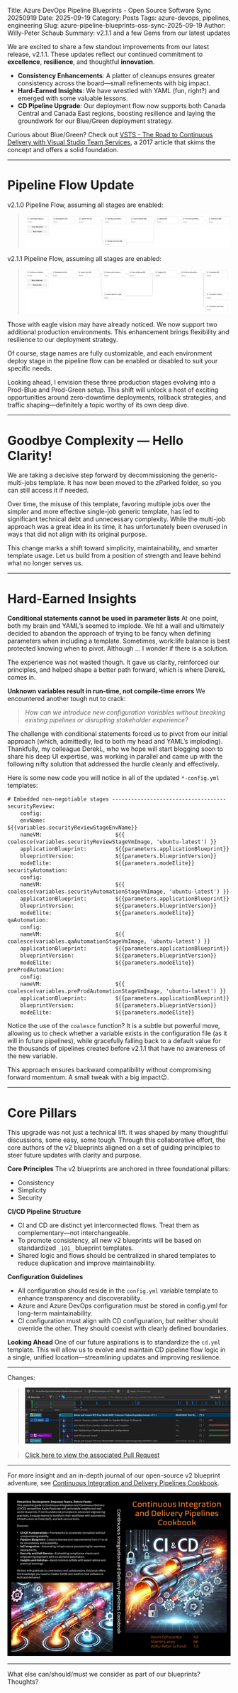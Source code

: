 Title: Azure DevOps Pipeline Blueprints - Open Source Software Sync 20250919
Date: 2025-09-19
Category: Posts
Tags: azure-devops, pipelines, engineering
Slug: azure-pipeline-blueprints-oss-sync-2025-09-19
Author: Willy-Peter Schaub
Summary: v2.1.1 and a few Gems from our latest updates

We are excited to share a few standout improvements from our latest release, v2.1.1. These updates reflect our continued commitment to **excellence**, **resilience**, and thoughtful **innovation**.

- **Consistency Enhancements**: A platter of cleanups ensures greater consistency across the board—small refinements with big impact.
- **Hard-Earned Insights**: We have wrestled with YAML (fun, right?) and emerged with some valuable lessons. 
- **CD Pipeline Upgrade**: Our deployment flow now supports both Canada Central and Canada East regions, boosting resilience and laying the groundwork for our Blue/Green deployment strategy.

Curious about Blue/Green? Check out [VSTS - The Road to Continuous Delivery with Visual Studio Team Services](https://learn.microsoft.com/en-us/archive/msdn-magazine/2017/connect/vsts-the-road-to-continuous-delivery-with-visual-studio-team-services), a 2017 article that skims the concept and offers a solid foundation.

---

# Pipeline Flow Update

v2.1.0 Pipeline Flow, assuming all stages are enabled:

> ![v2.1.0](../images/azure-pipeline-blueprints-oss-sync-2025-09-19-01.png)

v2.1.1 Pipeline Flow, assuming all stages are enabled:

> ![Templates](../images/azure-pipeline-blueprints-oss-sync-2025-09-19-02.png)

Those with eagle vision may have already noticed. We now support two additional production environments. This enhancement brings flexibility and resilience to our deployment strategy.

Of course, stage names are fully customizable, and each environment deploy stage in the pipeline flow can be enabled or disabled to suit your specific needs.

Looking ahead, I envision these three production stages evolving into a Prod-Blue and Prod-Green setup. This shift will unlock a host of exciting opportunities around zero-downtime deployments, rollback strategies, and traffic shaping—definitely a topic worthy of its own deep dive.

---

# Goodbye Complexity — Hello Clarity!

We are taking a decisive step forward by decommissioning the generic-multi-jobs template. It has now been moved to the zParked folder, so you can still access it if needed.

Over time, the misuse of this template, favoring multiple jobs over the simpler and more effective single-job generic template, has led to significant technical debt and unnecessary complexity. While the multi-job approach was a great idea in its time, it has unfortunately been overused in ways that did not align with its original purpose.

This change marks a shift toward simplicity, maintainability, and smarter template usage. Let us build from a position of strength and leave behind what no longer serves us.

---

# Hard-Earned Insights

**Conditional statements cannot be used in parameter lists**
At one point, both my brain and YAML’s seemed to implode. We hit a wall and ultimately decided to abandon the approach of trying to be fancy when defining parameters when including a template. Sometimes, work:life balance is best protected knowing when to pivot. Although ... I wonder if there is a solution.

The experience was not wasted though. It gave us clarity, reinforced our principles, and helped shape a better path forward, which is where DerekL comes in.

**Unknown variables result in run-time, not compile-time errors**
We encountered another tough nut to crack:

>
> _How can we introduce new configuration variables without breaking existing pipelines or disrupting stakeholder experience?_
>

The challenge with conditional statements forced us to pivot from our initial approach (which, admittedly, led to both my head and YAML’s imploding). Thankfully, my colleague DerekL, who we hope will start blogging soon to share his deep UI expertise, was working in parallel and came up with the following nifty solution that addressed the hurdle cleanly and effectively.

Here is some new code you will notice in all of the updated ```*-config.yml``` templates:

```
# Embedded non-negotiable stages ------------------------------------
securityReview:
    config:
    envName:                      ${{variables.securityReviewStageEnvName}}
    nameVM:                       ${{ coalesce(variables.securityReviewStageVmImage, 'ubuntu-latest') }}
    applicationBlueprint:         ${{parameters.applicationBlueprint}}
    blueprintVersion:             ${{parameters.blueprintVersion}}
    modeElite:                    ${{parameters.modeElite}}
securityAutomation:
    config:
    nameVM:                       ${{ coalesce(variables.securityAutomationStageVmImage, 'ubuntu-latest') }}
    applicationBlueprint:         ${{parameters.applicationBlueprint}}
    blueprintVersion:             ${{parameters.blueprintVersion}}
    modeElite:                    ${{parameters.modeElite}}
qaAutomation:
    config:
    nameVM:                       ${{ coalesce(variables.qaAutomationStageVmImage, 'ubuntu-latest') }}
    applicationBlueprint:         ${{parameters.applicationBlueprint}}
    blueprintVersion:             ${{parameters.blueprintVersion}}
    modeElite:                    ${{parameters.modeElite}}
preProdAutomation:
    config:
    nameVM:                       ${{ coalesce(variables.preProdAutomationStageVmImage, 'ubuntu-latest') }}
    applicationBlueprint:         ${{parameters.applicationBlueprint}}
    blueprintVersion:             ${{parameters.blueprintVersion}}
    modeElite:                    ${{parameters.modeElite}}
```

Notice the use of the ```coalesce``` function? It is a subtle but powerful move, allowing us to check whether a variable exists in the configuration file (as it will in future pipelines), while gracefully falling back to a default value for the thousands of pipelines created before v2.1.1 that have no awareness of the new variable.

This approach ensures backward compatibility without compromising forward momentum. A small tweak with a big impact😉. 

---

# Core Pillars

This upgrade was not just a technical lift. It was shaped by many thoughtful discussions, some easy, some tough. Through this collaborative effort, the core authors of the v2 blueprints aligned on a set of guiding principles to steer future updates with clarity and purpose.

**Core Principles**
The v2 blueprints are anchored in three foundational pillars:

- Consistency
- Simplicity
- Security

**CI/CD Pipeline Structure**

- CI and CD are distinct yet interconnected flows. Treat them as complementary—not interchangeable.
- To promote consistency, all new v2 blueprints will be based on standardized ```_101_``` blueprint templates.
- Shared logic and flows should be centralized in shared templates to reduce duplication and improve maintainability.

**Configuration Guidelines**

- All configuration should reside in the ```config.yml``` variable template to enhance transparency and discoverability.
- Azure and Azure DevOps configuration must be stored in config.yml for long-term maintainability.
- CI configuration must align with CD configuration, but neither should override the other. They should coexist with clearly defined boundaries.

**Looking Ahead**
One of our future aspirations is to standardize the ```cd.yml``` template. This will allow us to evolve and maintain CD pipeline flow logic in a single, unified location—streamlining updates and improving resilience.

---

Changes:

> ![Templates](../images/azure-pipeline-blueprints-oss-sync-2025-09-19.jpg)

>
> [Click here to view the associated Pull Request](https://github.com/wsbctechnicalblog/wsbctechnicalblog.github.io/pull/685)
>

---

For more insight and an in-depth journal of our open-source v2 blueprint adventure, see [Continuous Integration and Delivery Pipelines Cookbook](https://wsbctechnicalblog.github.io/announcement-ci-cd-cookbook.html).

![Cover](/images/announcement-ci-cd-cookbook-1-small.png)

---

What else can/should/must we consider as part of our blueprints? Thoughts?
